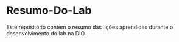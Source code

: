 # Resumo-Do-Lab
Este repositório contém o resumo das lições aprendidas durante o desenvolvimento do lab na DIO
